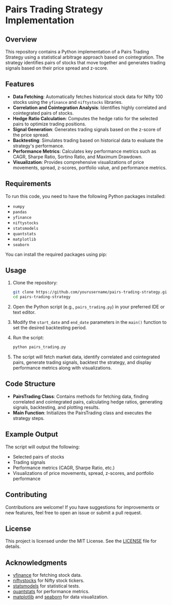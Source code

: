 # Pairs Trading Strategy Implementation

## Overview

This repository contains a Python implementation of a Pairs Trading Strategy using a statistical arbitrage approach based on cointegration. The strategy identifies pairs of stocks that move together and generates trading signals based on their price spread and z-score.

## Features

- **Data Fetching**: Automatically fetches historical stock data for Nifty 100 stocks using the `yfinance` and `niftystocks` libraries.
- **Correlation and Cointegration Analysis**: Identifies highly correlated and cointegrated pairs of stocks.
- **Hedge Ratio Calculation**: Computes the hedge ratio for the selected pairs to optimize trading positions.
- **Signal Generation**: Generates trading signals based on the z-score of the price spread.
- **Backtesting**: Simulates trading based on historical data to evaluate the strategy's performance.
- **Performance Metrics**: Calculates key performance metrics such as CAGR, Sharpe Ratio, Sortino Ratio, and Maximum Drawdown.
- **Visualization**: Provides comprehensive visualizations of price movements, spread, z-scores, portfolio value, and performance metrics.

## Requirements

To run this code, you need to have the following Python packages installed:

- `numpy`
- `pandas`
- `yfinance`
- `niftystocks`
- `statsmodels`
- `quantstats`
- `matplotlib`
- `seaborn`

You can install the required packages using pip:

## Usage

1. Clone the repository:

   ```bash
   git clone https://github.com/yourusername/pairs-trading-strategy.git
   cd pairs-trading-strategy
   ```

2. Open the Python script (e.g., `pairs_trading.py`) in your preferred IDE or text editor.

3. Modify the `start_date` and `end_date` parameters in the `main()` function to set the desired backtesting period.

4. Run the script:

   ```bash
   python pairs_trading.py
   ```

5. The script will fetch market data, identify correlated and cointegrated pairs, generate trading signals, backtest the strategy, and display performance metrics along with visualizations.

## Code Structure

- **PairsTrading Class**: Contains methods for fetching data, finding correlated and cointegrated pairs, calculating hedge ratios, generating signals, backtesting, and plotting results.
- **Main Function**: Initializes the PairsTrading class and executes the strategy steps.

## Example Output

The script will output the following:

- Selected pairs of stocks
- Trading signals
- Performance metrics (CAGR, Sharpe Ratio, etc.)
- Visualizations of price movements, spread, z-scores, and portfolio performance

## Contributing

Contributions are welcome! If you have suggestions for improvements or new features, feel free to open an issue or submit a pull request.

## License

This project is licensed under the MIT License. See the [LICENSE](LICENSE) file for details.

## Acknowledgments

- [yfinance](https://pypi.org/project/yfinance/) for fetching stock data.
- [niftystocks](https://pypi.org/project/niftystocks/) for Nifty stock tickers.
- [statsmodels](https://www.statsmodels.org/stable/index.html) for statistical tests.
- [quantstats](https://github.com/enzoampil/quantstats) for performance metrics.
- [matplotlib](https://matplotlib.org/) and [seaborn](https://seaborn.pydata.org/) for data visualization.
